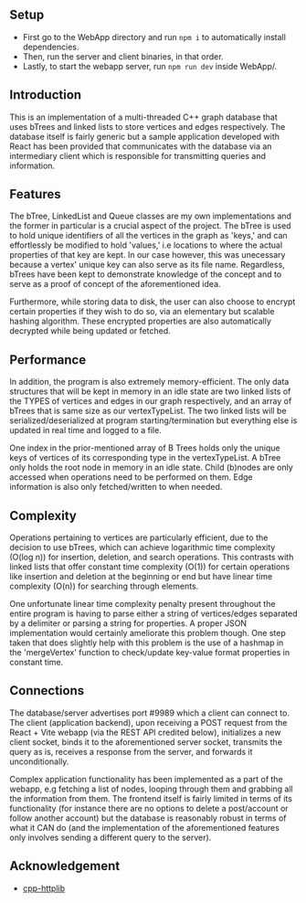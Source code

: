 
## Setup
* First go to the WebApp directory and run `npm i` to automatically install dependencies.
* Then, run the server and client binaries, in that order.
* Lastly, to start the webapp server, run `npm run dev` inside WebApp/.

## Introduction
This is an implementation of a multi-threaded C++ graph database that uses bTrees and linked lists to store vertices and edges respectively. The database itself is fairly generic but a sample application developed with React has been provided that communicates with the database via an intermediary client which is responsible for transmitting queries and information.

## Features
The bTree, LinkedList and Queue classes are my own implementations and the former in particular is a crucial aspect of the project. The bTree is used to hold unique identifiers of all the vertices in the graph as 'keys,' and can effortlessly be modified to hold 'values,' i.e locations to where the actual properties of that key are kept. In our case however, this was unecessary because a vertex' unique key can also serve as its file name. Regardless, bTrees have been kept to demonstrate knowledge of the concept and to serve as a proof of concept of the aforementioned idea.

Furthermore, while storing data to disk, the user can also choose to encrypt certain properties if they wish to do so, via an elementary but scalable hashing algorithm. These encrypted properties are also automatically decrypted while being updated or fetched.

## Performance
In addition, the program is also extremely memory-efficient. The only data structures that will be kept in memory in an idle state are two linked lists of the TYPES of vertices and edges in our graph respectively, and an array of bTrees that is same size as our vertexTypeList. The two linked lists will be serialized/deserialized at program starting/termination but everything else is updated in real time and logged to a file.

One index in the prior-mentioned array of B Trees holds only the unique keys of vertices of its corresponding type in the vertexTypeList. A bTree only holds the root node in memory in an idle state. Child (b)nodes are only accessed when operations need to be performed on them. Edge information is also only fetched/written to when needed.

## Complexity
Operations pertaining to vertices are particularly efficient, due to the decision to use bTrees, which can achieve logarithmic time complexity (O(log n)) for insertion, deletion, and search operations. This contrasts with linked lists that offer constant time complexity (O(1)) for certain operations like insertion and deletion at the beginning or end but have linear time complexity (O(n)) for searching through elements.

One unfortunate linear time complexity penalty present throughout the entire program is having to parse either a string of vertices/edges separated by a delimiter or parsing a string for properties. A proper JSON implementation would certainly ameliorate this problem though. One step taken that does slightly help with this problem is the use of a hashmap in the 'mergeVertex' function to check/update key-value format properties in constant time.

## Connections
The database/server advertises port #9989 which a client can connect to. The client (application backend), upon receiving a POST request from the React + Vite webapp (via the REST API credited below), initializes a new client socket, binds it to the aforementioned server socket, transmits the query as is, receives a response from the server, and forwards it unconditionally.

Complex application functionality has been implemented as a part of the webapp, e.g fetching a list of nodes, looping through them and grabbing all the information from them. The frontend itself is fairly limited in terms of its functionality (for instance there are no options to delete a post/account or follow another account) but the database is reasonably robust in terms of what it CAN do (and the implementation of the aforementioned features only involves sending a different query to the server).

## Acknowledgement
* [cpp-httplib](https://github.com/yhirose/cpp-httplib)
